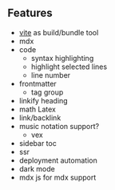 ## Features

- [vite](https://vitejs.dev/) as build/bundle tool
- mdx
- code
  - syntax highlighting
  - highlight selected lines
  - line number
- frontmatter
  - tag group
- linkify heading
- math Latex
- link/backlink
- music notation support?
  - vex
- sidebar toc
- ssr
- deployment automation
- dark mode
- mdx js for mdx support
